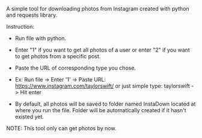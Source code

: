 A simple tool for downloading photos from Instagram created with python and requests library.

Instruction:
- Run file with python.
- Enter "1" if you want to get all photos of a user or enter "2" if you want to get photos from a specific post.
- Paste the URL of corresponding type you chose.

- Ex: Run file -> Enter '1' -> Paste URL: https://www.instagram.com/taylorswift/ or just simple type: taylorswift -> Hit enter

- By default, all photos will be saved to folder named InstaDown located at where you run the file. Folder will be automatically created if it hasn't existed yet.

NOTE: This tool only can get photos by now.
